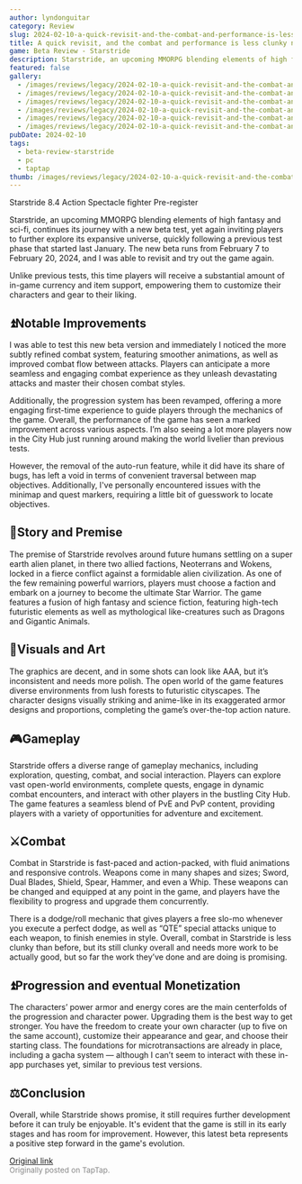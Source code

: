 ```yaml
---
author: lyndonguitar
category: Review
slug: 2024-02-10-a-quick-revisit-and-the-combat-and-performance-is-less-clunky-now-beta-review-starstri
title: A quick revisit, and the combat and performance is less clunky now | Beta Review - Starstride
game: Beta Review - Starstride
description: Starstride, an upcoming MMORPG blending elements of high fantasy and sci-fi, continues its journey with a new beta test, yet again inviting players to further explore its expansive universe, quickly following a previous test phase that started last January. The new beta runs from February 7 to February 20, 2024, and I was able to revisit and try out the game again.
featured: false
gallery:
  - /images/reviews/legacy/2024-02-10-a-quick-revisit-and-the-combat-and-performance-is-less-clunky-now--beta-review---starstri-0.avif
  - /images/reviews/legacy/2024-02-10-a-quick-revisit-and-the-combat-and-performance-is-less-clunky-now--beta-review---starstri-1.avif
  - /images/reviews/legacy/2024-02-10-a-quick-revisit-and-the-combat-and-performance-is-less-clunky-now--beta-review---starstri-2.avif
  - /images/reviews/legacy/2024-02-10-a-quick-revisit-and-the-combat-and-performance-is-less-clunky-now--beta-review---starstri-3.avif
  - /images/reviews/legacy/2024-02-10-a-quick-revisit-and-the-combat-and-performance-is-less-clunky-now--beta-review---starstri-4.avif
  - /images/reviews/legacy/2024-02-10-a-quick-revisit-and-the-combat-and-performance-is-less-clunky-now--beta-review---starstri-5.avif
pubDate: 2024-02-10
tags:
  - beta-review-starstride
  - pc
  - taptap
thumb: /images/reviews/legacy/2024-02-10-a-quick-revisit-and-the-combat-and-performance-is-less-clunky-now--beta-review---starstri-0.avif
---
```


Starstride
8.4
Action
Spectacle fighter
Pre-register

Starstride, an upcoming MMORPG blending elements of high fantasy and sci-fi, continues its journey with a new beta test, yet again inviting players to further explore its expansive universe, quickly following a previous test phase that started last January. The new beta runs from February 7 to February 20, 2024, and I was able to revisit and try out the game again.

Unlike previous tests, this time players will receive a substantial amount of in-game currency and item support, empowering them to customize their characters and gear to their liking.


## ⏫Notable Improvements
I was able to test this new beta version and immediately I noticed the more subtly refined combat system, featuring smoother animations, as well as improved combat flow between attacks. Players can anticipate a more seamless and engaging combat experience as they unleash devastating attacks and master their chosen combat styles.

Additionally, the progression system has been revamped, offering a more engaging first-time experience to guide players through the mechanics of the game. Overall, the performance of the game has seen a marked improvement across various aspects. I’m also seeing a lot more players now in the City Hub just running around making the world livelier than previous tests.

However, the removal of the auto-run feature, while it did have its share of bugs, has left a void in terms of convenient traversal between map objectives. Additionally, I've personally encountered issues with the minimap and quest markers, requiring a little bit of guesswork to locate objectives.


## 📖Story and Premise
The premise of Starstride revolves around future humans settling on a super earth alien planet, in there two allied factions, Neoterrans and Wokens, locked in a fierce conflict against a formidable alien civilization. As one of the few remaining powerful warriors, players must choose a faction and embark on a journey to become the ultimate Star Warrior. The game features a fusion of high fantasy and science fiction, featuring high-tech futuristic elements as well as mythological like-creatures such as Dragons and Gigantic Animals.


## 🎨Visuals and Art
The graphics are decent, and in some shots can look like AAA, but it’s inconsistent and needs more polish. The open world of the game features diverse environments from lush forests to futuristic cityscapes. The character designs visually striking and anime-like in its exaggerated armor designs and proportions, completing the game’s over-the-top action nature.


## 🎮Gameplay
Starstride offers a diverse range of gameplay mechanics, including exploration, questing, combat, and social interaction. Players can explore vast open-world environments, complete quests, engage in dynamic combat encounters, and interact with other players in the bustling City Hub. The game features a seamless blend of PvE and PvP content, providing players with a variety of opportunities for adventure and excitement.


## ⚔️Combat
Combat in Starstride is fast-paced and action-packed, with fluid animations and responsive controls. Weapons come in many shapes and sizes; Sword, Dual Blades, Shield, Spear, Hammer, and even a Whip. These weapons can be changed and equipped at any point in the game, and players have the flexibility to progress and upgrade them concurrently.

There is a dodge/roll mechanic that gives players a free slo-mo whenever you execute a perfect dodge, as well as “QTE” special attacks unique to each weapon, to finish enemies in style. Overall, combat in Starstride is less clunky than before, but its still clunky overall and needs more work to be actually good, but so far the work they’ve done and are doing is promising.


## ⏫Progression and eventual Monetization
The characters’ power armor and energy cores are the main centerfolds of the progression and character power. Upgrading them is the best way to get stronger. You have the freedom to create your own character (up to five on the same account), customize their appearance and gear, and choose their starting class. The foundations for microtransactions are already in place, including a gacha system — although I can’t seem to interact with these in-app purchases yet, similar to previous test versions.


## ⚖️Conclusion
Overall, while Starstride shows promise, it still requires further development before it can truly be enjoyable. It's evident that the game is still in its early stages and has room for improvement. However, this latest beta represents a positive step forward in the game's evolution.

[Original link](https://www.taptap.io/post/6987233)<br><span style="font-size: 0.95em; color: #888;">Originally posted on TapTap.</span>